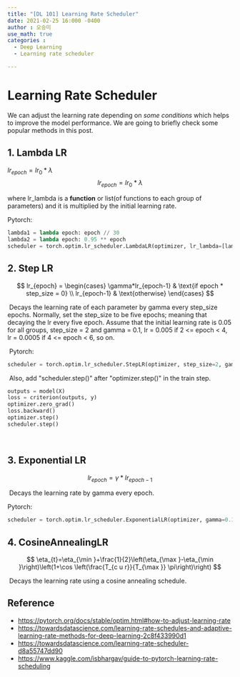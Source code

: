 ```yaml
---
title: "[DL 101] Learning Rate Scheduler"
date: 2021-02-25 16:000 -0400
author : 오승미
use_math: true
categories :
  - Deep Learning
  - Learning rate scheduler

---
```


#   Learning Rate Scheduler

We can adjust the learning rate depending on *some conditions* which helps to improve the model performance. We are going to briefly check some popular methods in this post.

## 1. Lambda LR

$lr_{epoch} = lr_0*\lambda$
$$
lr_{epoch} = lr_0*\lambda
$$

where lr_lambda is a **function** or list(of functions to each group of parameters) and it is multiplied by the initial learning rate. 

Pytorch:

```python
lambda1 = lambda epoch: epoch // 30
lambda2 = lambda epoch: 0.95 ** epoch
scheduler = torch.optim.lr_scheduler.LambdaLR(optimizer, lr_lambda=[lambda1, lambda2])
```



## 2. Step LR

$$
lr_{epoch} = 
\begin{cases}
  \gamma*lr_{epoch-1} & \text{if epoch * step_size = 0} \\
  lr_{epoch-1} & \text{otherwise}
\end{cases}
$$

​	Decays the learning rate of each parameter by gamma every step_size epochs. Normally, set the step_size to be five epochs; meaning that decaying the lr every five epoch. Assume that the initial learning rate is 0.05 for all groups, step_size = 2 and gamma = 0.1, lr = 0.005 if 2 <= epoch < 4, lr = 0.0005 if 4 <= epoch < 6, so on.

​	Pytorch:

```python
scheduler = torch.optim.lr_scheduler.StepLR(optimizer, step_size=2, gamma=0.1)
```

​	Also, add "scheduler.step()" after "optimizer.step()" in the train step.

```python
outputs = model(X)
loss = criterion(outputs, y)
optimizer.zero_grad()
loss.backward()
optimizer.step()
scheduler.step()
```

​	

## 3. Exponential LR

$$
lr_{epoch} = \gamma * lr_{epoch-1}
$$

​	Decays the learning rate by gamma every epoch.	

Pytorch:

```python
scheduler = torch.optim.lr_scheduler.ExponentialLR(optimizer, gamma=0.1)
```



## 4. CosineAnnealingLR

$$
\eta_{t}=\eta_{\min }+\frac{1}{2}\left(\eta_{\max }-\eta_{\min }\right)\left(1+\cos \left(\frac{T_{c u r}}{T_{\max }} \pi\right)\right)
$$

​	Decays the learning rate using a cosine annealing schedule.





## Reference

- https://pytorch.org/docs/stable/optim.html#how-to-adjust-learning-rate
- https://towardsdatascience.com/learning-rate-schedules-and-adaptive-learning-rate-methods-for-deep-learning-2c8f433990d1
- https://towardsdatascience.com/learning-rate-scheduler-d8a55747dd90
- https://www.kaggle.com/isbhargav/guide-to-pytorch-learning-rate-scheduling